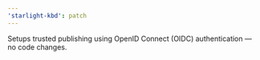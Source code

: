 ```yaml
---
'starlight-kbd': patch
---
```


Setups trusted publishing using OpenID Connect (OIDC) authentication — no code changes.
